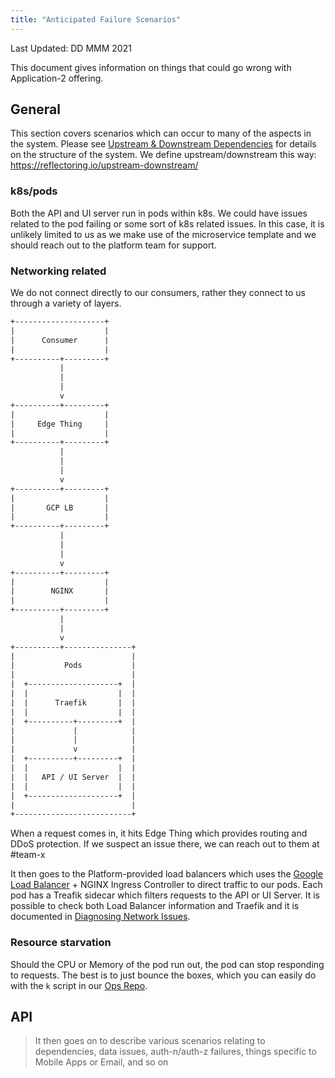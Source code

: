 ```yaml
---
title: "Anticipated Failure Scenarios"
---
```


Last Updated: DD MMM 2021

This document gives information on things that could go wrong with Application-2 offering.

## General

This section covers scenarios which can occur to many of the aspects in the system. Please see [Upstream & Downstream Dependencies](/dependencies/) for details on the structure of the system. We define upstream/downstream this way: https://reflectoring.io/upstream-downstream/

### k8s/pods

Both the API and UI server run in pods within k8s. We could have issues related to the pod failing or some sort of k8s related issues. In this case, it is unlikely limited to us as we make use of the microservice template and we should reach out to the platform team for support.

### Networking related

We do not connect directly to our consumers, rather they connect to us through a variety of layers.

```txt
+--------------------+
|                    |
|      Consumer      |
|                    |
+----------+---------+
           |
           |
           |
           v
+----------+---------+
|                    |
|     Edge Thing     |
|                    |
+----------+---------+
           |
           |
           |
           v
+----------+---------+
|                    |
|       GCP LB       |
|                    |
+----------+---------+
           |
           |
           |
           v
+----------+---------+
|                    |
|        NGINX       |
|                    |
+----------+---------+
           |
           |
           v
+----------+---------------+
|                          |
|           Pods           |
|                          |
|  +--------------------+  |
|  |                    |  |
|  |      Traefik       |  |
|  |                    |  |
|  +----------+---------+  |
|             |            |
|             |            |
|             v            |
|  +----------+---------+  |
|  |                    |  |
|  |   API / UI Server  |  |
|  |                    |  |
|  +--------------------+  |
|                          |
+--------------------------+
```

When a request comes in, it hits Edge Thing which provides routing and DDoS protection. If we suspect an issue there, we can reach out to them at #team-x

It then goes to the Platform-provided load balancers which uses the [Google Load Balancer](https://cloud.google.com/load-balancing) + NGINX Ingress Controller to direct traffic to our pods. Each pod has a Treafik sidecar which filters requests to the API or UI Server. It is possible to check both Load Balancer information and Traefik and it is documented in [Diagnosing Network Issues](/networkdiags/).

### Resource starvation

Should the CPU or Memory of the pod run out, the pod can stop responding to requests. The best is to just bounce the boxes, which you can easily do with the `k` script in our [Ops Repo](https://link/to/repo).

## API

> It then goes on to describe various scenarios relating to dependencies, data issues, auth-n/auth-z failures, things specific to Mobile Apps or Email, and so on

